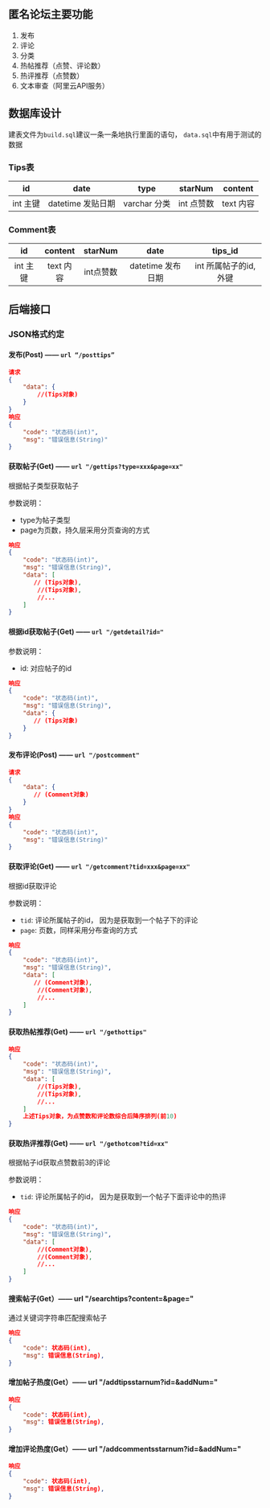 ## 匿名论坛主要功能

1. 发布
2. 评论
3. 分类
4. 热帖推荐（点赞、评论数）
5. 热评推荐（点赞数）
6. 文本审查（阿里云API服务）

## 数据库设计

建表文件为`build.sql`建议一条一条地执行里面的语句， `data.sql`中有用于测试的数据

### Tips表

|    id    |       date        |     type     |  starNum   |  content  |
| :------: | :---------------: | :----------: | :--------: | :-------: |
| int 主键 | datetime 发贴日期 | varchar 分类 | int 点赞数 | text 内容 |

### Comment表

|    id    |  content  |  starNum  |       date        |        tips_id        |
| :------: | :-------: | :-------: | :---------------: | :-------------------: |
| int 主键 | text 内容 | int点赞数 | datetime 发布日期 | int 所属帖子的id,外键 |

## 后端接口

### JSON格式约定

#### 发布(Post) —— `url “/posttips”`

```json
请求
{
    "data": {
        //(Tips对象)
    }
}
响应
{
    "code": "状态码(int)",
    "msg": "错误信息(String)"
}
```

#### 获取帖子(Get) —— `url "/gettips?type=xxx&page=xx"`

根据帖子类型获取帖子

参数说明：

- type为帖子类型
- page为页数，持久层采用分页查询的方式

```json
响应
{
    "code": "状态码(int)",
    "msg": "错误信息(String)",
    "data": [
       // (Tips对象),
        //(Tips对象),
        //...
    ]
}
```

#### 根据id获取帖子(Get) —— `url "/getdetail?id="`

参数说明：

- id: 对应帖子的id

```json
响应
{
    "code": "状态码(int)",
    "msg": "错误信息(String)",
    "data": {
       // (Tips对象)
    }
}
```

#### 发布评论(Post) —— `url "/postcomment"`

```json
请求
{
    "data": {
       // (Comment对象)
	}
}
响应
{
    "code": "状态码(int)",
    "msg": "错误信息(String)"
}
```

#### 获取评论(Get) —— `url "/getcomment?tid=xxx&page=xx"`

根据id获取评论

参数说明：

- `tid`: 评论所属帖子的id， 因为是获取到一个帖子下的评论
- `page`: 页数，同样采用分布查询的方式

```json
响应
{
    "code": "状态码(int)",
    "msg": "错误信息(String)",
    "data": [
       // (Comment对象),
        //(Comment对象),
        //...
    ]
}
```

#### 获取热帖推荐(Get) —— `url "/gethottips"`

```json
响应
{
    "code": "状态码(int)",
    "msg": "错误信息(String)",
    "data": [
        //(Tips对象),
        //(Tips对象),
        //...
    ]
    上述Tips对象，为点赞数和评论数综合后降序排列(前10)
}
```

#### 获取热评推荐(Get) —— `url "/gethotcom?tid=xx"`

根据帖子id获取点赞数前3的评论

参数说明：

- `tid`: 评论所属帖子的id， 因为是获取到一个帖子下面评论中的热评

```json
响应
{
    "code": "状态码(int)",
    "msg": "错误信息(String)",
    "data": [
        //(Comment对象),
        //(Comment对象),
        //...
    ]
}
```

#### 搜索帖子(Get）—— url "/searchtips?content=&page="

通过关键词字符串匹配搜索帖子

```json
响应
{
    "code": 状态码(int),
    "msg": 错误信息(String),
}
```

#### 增加帖子热度(Get）—— url "/addtipsstarnum?id=&addNum="

```json
响应
{
    "code": 状态码(int),
    "msg": 错误信息(String),
}
```

#### 增加评论热度(Get）—— url "/addcommentsstarnum?id=&addNum="

```json
响应
{
    "code": 状态码(int),
    "msg": 错误信息(String),
}
```

